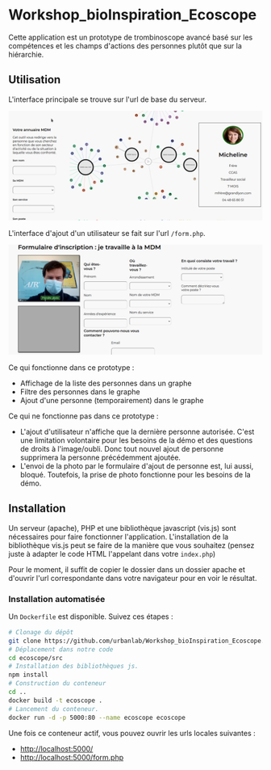 # Workshop_bioInspiration_Ecoscope

Cette application est un prototype de trombinoscope avancé basé sur les compétences
et les champs d'actions des personnes plutôt que sur la hiérarchie.

## Utilisation

L'interface principale se trouve sur l'url de base du serveur.

![Interface principale](src/doc/interface_principale.png)

L'interface d'ajout d'un utilisateur se fait sur l'url `/form.php`.

![Interface d'inscription](src/doc/interface_inscription.png)

Ce qui fonctionne dans ce prototype :
- Affichage de la liste des personnes dans un graphe
- Filtre des personnes dans le graphe
- Ajout d'une personne (temporairement) dans le graphe


Ce qui ne fonctionne pas dans ce prototype :
- L'ajout d'utilisateur n'affiche que la dernière personne autorisée. C'est une 
limitation volontaire pour les besoins de la démo et des questions de droits à
l'image/oubli. Donc tout nouvel ajout de personne supprimera la personne précédemment
ajoutée.
- L'envoi de la photo par le formulaire d'ajout de personne est, lui aussi, bloqué.
Toutefois, la prise de photo fonctionne pour les besoins de la démo.

## Installation

Un serveur (apache), PHP et une bibliothèque javascript (vis.js) sont nécessaires pour
faire fonctionner l'application. L'installation de la bibliothèque vis.js peut se faire
de la manière que vous souhaitez (pensez juste à adapter le code HTML l'appelant
dans votre `index.php`)

Pour le moment, il suffit de copier le dossier dans un dossier apache et d'ouvrir l'url
correspondante dans votre navigateur pour en voir le résultat.

### Installation automatisée

Un `Dockerfile` est disponible. Suivez ces étapes :

```bash
# Clonage du dépôt
git clone https://github.com/urbanlab/Workshop_bioInspiration_Ecoscope.git ~/Projets/ecoscope
# Déplacement dans notre code
cd ecoscope/src
# Installation des bibliothèques js.
npm install
# Construction du conteneur
cd ..
docker build -t ecoscope .
# Lancement du conteneur.
docker run -d -p 5000:80 --name ecoscope ecoscope
```

Une fois ce conteneur actif, vous pouvez ouvrir les urls locales suivantes :
- [http://localhost:5000/](http://localhost:5000/)
- [http://localhost:5000/form.php](http://localhost:5000/form.php)